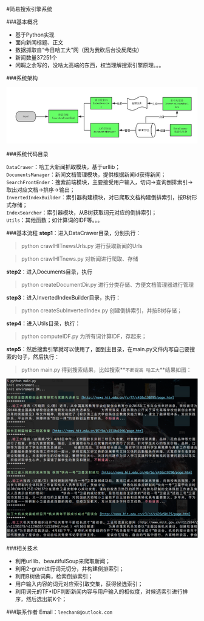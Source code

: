 #简易搜索引擎系统

###基本概况

- 基于Python实现</br>
- 面向新闻标题、正文</br>
- 数据抓取自“今日哈工大”网（因为我砍后台没反爬虫）</br>
- 新闻数量37251个</br>
- 闲暇之余写的，没啥太高端的东西，权当理解搜索引擎原理。。。</br>

###系统架构

![main](Pictures/SearchEngineStructor.png)

###系统代码目录

`DataCrawer`：哈工大新闻抓取模块，基于urllib；</br>
`DocumentsManager`：新闻文档管理模块，提供根据新闻id获得新闻；</br>
`SearchFrontEnder`：搜索前端模块，主要接受用户输入，切词->查询倒排索引->取出对应文档->排序->输出；</br>
`InvertedIndexBuilder`：索引器构建模块，对已爬取文档构建倒排索引，按B树形式存储；</br>
`IndexSearcher`：索引器模块，从B树获取词元对应的倒排索引；</br>
`Utils`：其他函数；如计算词的IDF等。。。

###基本流程
**step1**：进入DataCrawer目录，分别执行：
>python crawlHITnewsUrls.py 进行获取新闻的Urls

>python crawlHITnews.py 对新闻进行爬取、存储

**step2**：进入Documents目录，执行
>python createDocumentDir.py 进行分类存储、方便文档管理器进行管理

**step3**：进入InvertedIndexBuilder目录，执行：
>python createSubInvertedIndex.py 创建倒排索引，并按B树存储；

**step4**：进入Utils目录，执行：
>python computeIDF.py 为所有词计算IDF，存起来；

**step5**：然后搜索引擎就可以使用了，回到主目录，在main.py文件内写自己要搜索的句子，然后执行：
>python main.py 得到搜索结果，比如搜索**`不断提高 哈工大`**结果如图：

![result](Pictures/result.png)

###相关技术

- 利用urllib、beautifulSoup来爬取新闻；
- 利用2-gram进行词元切分，并构建倒排索引；
- 利用B树做词典，检索倒排索引；
- 用户输入内容的词元对应索引取交集，获得候选索引；
- 利用词元的TF*IDF判断新闻内容与用户输入的相似度，对候选索引进行排序，然后选出前K个；

###联系作者
Email：`leechan8@outlook.com`
